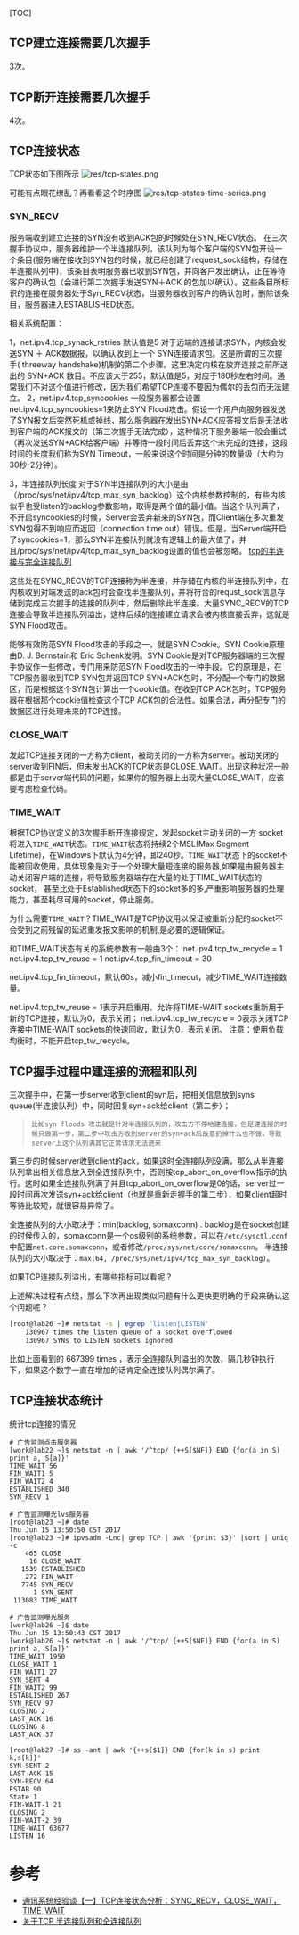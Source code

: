 [TOC]

## TCP建立连接需要几次握手
3次。

## TCP断开连接需要几次握手
4次。

## TCP连接状态
TCP状态如下图所示
![res/tcp-states.png](res/tcp-states.png)

可能有点眼花缭乱？再看看这个时序图
![res/tcp-states-time-series.png](res/tcp-states-time-series.png)

### SYN_RECV
服务端收到建立连接的SYN没有收到ACK包的时候处在SYN_RECV状态。
在三次握手协议中，服务器维护一个半连接队列，该队列为每个客户端的SYN包开设一个条目(服务端在接收到SYN包的时候，就已经创建了request_sock结构，存储在半连接队列中)，该条目表明服务器已收到SYN包，并向客户发出确认，正在等待客户的确认包（会进行第二次握手发送SYN＋ACK 的包加以确认）。这些条目所标识的连接在服务器处于Syn_RECV状态，当服务器收到客户的确认包时，删除该条目，服务器进入ESTABLISHED状态。

相关系统配置：

1，net.ipv4.tcp_synack_retries
默认值是5
对于远端的连接请求SYN，内核会发送SYN ＋ ACK数据报，以确认收到上一个 SYN连接请求包。这是所谓的三次握手( threeway handshake)机制的第二个步骤。这里决定内核在放弃连接之前所送出的 SYN+ACK 数目。不应该大于255，默认值是5，对应于180秒左右时间。通常我们不对这个值进行修改，因为我们希望TCP连接不要因为偶尔的丢包而无法建立。
2，net.ipv4.tcp_syncookies
一般服务器都会设置net.ipv4.tcp_syncookies=1来防止SYN Flood攻击。假设一个用户向服务器发送了SYN报文后突然死机或掉线，那么服务器在发出SYN+ACK应答报文后是无法收到客户端的ACK报文的（第三次握手无法完成），这种情况下服务器端一般会重试（再次发送SYN+ACK给客户端）并等待一段时间后丢弃这个未完成的连接，这段时间的长度我们称为SYN Timeout，一般来说这个时间是分钟的数量级（大约为30秒-2分钟）。

3，半连接队列长度
对于SYN半连接队列的大小是由（/proc/sys/net/ipv4/tcp_max_syn_backlog）这个内核参数控制的，有些内核似乎也受listen的backlog参数影响，取得是两个值的最小值。当这个队列满了，不开启syncookies的时候，Server会丢弃新来的SYN包，而Client端在多次重发SYN包得不到响应而返回（connection time out）错误。但是，当Server端开启了syncookies=1，那么SYN半连接队列就没有逻辑上的最大值了，并且/proc/sys/net/ipv4/tcp_max_syn_backlog设置的值也会被忽略。 [tcp的半连接与完全连接队列](http://www.jianshu.com/p/ff26312e67a9)

这些处在SYNC_RECV的TCP连接称为半连接，并存储在内核的半连接队列中，在内核收到对端发送的ack包时会查找半连接队列，并将符合的requst_sock信息存储到完成三次握手的连接的队列中，然后删除此半连接。大量SYNC_RECV的TCP连接会导致半连接队列溢出，这样后续的连接建立请求会被内核直接丢弃，这就是SYN Flood攻击。

能够有效防范SYN Flood攻击的手段之一，就是SYN Cookie。SYN Cookie原理由D. J. Bernstain和 Eric Schenk发明。SYN Cookie是对TCP服务器端的三次握手协议作一些修改，专门用来防范SYN Flood攻击的一种手段。它的原理是，在TCP服务器收到TCP SYN包并返回TCP SYN+ACK包时，不分配一个专门的数据区，而是根据这个SYN包计算出一个cookie值。在收到TCP ACK包时，TCP服务器在根据那个cookie值检查这个TCP ACK包的合法性。如果合法，再分配专门的数据区进行处理未来的TCP连接。

### CLOSE_WAIT
发起TCP连接关闭的一方称为client，被动关闭的一方称为server。被动关闭的server收到FIN后，但未发出ACK的TCP状态是CLOSE_WAIT。出现这种状况一般都是由于server端代码的问题，如果你的服务器上出现大量CLOSE_WAIT，应该要考虑检查代码。

### TIME_WAIT
根据TCP协议定义的3次握手断开连接规定，发起socket主动关闭的一方 socket将进入`TIME_WAIT`状态。`TIME_WAIT`状态将持续2个MSL(Max Segment Lifetime)，在Windows下默认为4分钟，即240秒。`TIME_WAIT`状态下的socket不能被回收使用，具体现象是对于一个处理大量短连接的服务器,如果是由服务器主动关闭客户端的连接，将导致服务器端存在大量的处于TIME_WAIT状态的socket， 甚至比处于Established状态下的socket多的多,严重影响服务器的处理能力，甚至耗尽可用的socket，停止服务。

为什么需要`TIME_WAIT`？TIME_WAIT是TCP协议用以保证被重新分配的socket不会受到之前残留的延迟重发报文影响的机制,是必要的逻辑保证。

和TIME_WAIT状态有关的系统参数有一般由3个：
net.ipv4.tcp_tw_recycle = 1
net.ipv4.tcp_tw_reuse = 1
net.ipv4.tcp_fin_timeout = 30

net.ipv4.tcp_fin_timeout，默认60s，减小fin_timeout，减少TIME_WAIT连接数量。

net.ipv4.tcp_tw_reuse = 1表示开启重用。允许将TIME-WAIT sockets重新用于新的TCP连接，默认为0，表示关闭；
net.ipv4.tcp_tw_recycle = 0表示关闭TCP连接中TIME-WAIT sockets的快速回收，默认为0，表示关闭。
注意：使用负载均衡时，不能开启tcp_tw_recycle。

## TCP握手过程中建连接的流程和队列

三次握手中，在第一步server收到client的syn后，把相关信息放到syns queue(半连接队列）中，同时回复syn+ack给client（第二步）；

> ```
> 比如syn floods 攻击就是针对半连接队列的，攻击方不停地建连接，但是建连接的时候只做第一步，第二步中攻击方收到server的syn+ack后故意扔掉什么也不做，导致server上这个队列满其它正常请求无法进来
> ```

第三步的时候server收到client的ack，如果这时全连接队列没满，那么从半连接队列拿出相关信息放入到全连接队列中，否则按tcp_abort_on_overflow指示的执行。这时如果全连接队列满了并且tcp_abort_on_overflow是0的话，server过一段时间再次发送syn+ack给client（也就是重新走握手的第二步），如果client超时等待比较短，就很容易异常了。

全连接队列的大小取决于：min(backlog, somaxconn) . backlog是在socket创建的时候传入的，somaxconn是一个os级别的系统参数，可以在`/etc/sysctl.conf`中配置`net.core.somaxconn`，或者修改`/proc/sys/net/core/somaxconn`。
半连接队列的大小取决于：`max(64, /proc/sys/net/ipv4/tcp_max_syn_backlog)`。

如果TCP连接队列溢出，有哪些指标可以看呢？

上述解决过程有点绕，那么下次再出现类似问题有什么更快更明确的手段来确认这个问题呢？

```sh
[root@lab26 ~]# netstat -s | egrep "listen|LISTEN"
    130967 times the listen queue of a socket overflowed
    130967 SYNs to LISTEN sockets ignored
```

比如上面看到的 667399 times ，表示全连接队列溢出的次数，隔几秒钟执行下，如果这个数字一直在增加的话肯定全连接队列偶尔满了。
## TCP连接状态统计

统计tcp连接的情况

```shell
# 广告监测点击服务器
[work@lab22 ~]$ netstat -n | awk '/^tcp/ {++S[$NF]} END {for(a in S) print a, S[a]}'
TIME_WAIT 56
FIN_WAIT1 5
FIN_WAIT2 4
ESTABLISHED 340
SYN_RECV 1
```

```shell
# 广告监测曝光lvs服务器
[root@lab23 ~]# date
Thu Jun 15 13:50:50 CST 2017
[root@lab23 ~]# ipvsadm -Lnc| grep TCP | awk '{print $3}' |sort | uniq -c
    465 CLOSE
     16 CLOSE_WAIT
   1539 ESTABLISHED
    272 FIN_WAIT
   7745 SYN_RECV
      1 SYN_SENT
 113083 TIME_WAIT
```

```shell
# 广告监测曝光服务
[work@lab26 ~]$ date
Thu Jun 15 13:50:43 CST 2017
[work@lab26 ~]$ netstat -n | awk '/^tcp/ {++S[$NF]} END {for(a in S) print a, S[a]}'
TIME_WAIT 1950
CLOSE_WAIT 1
FIN_WAIT1 27
SYN_SENT 4
FIN_WAIT2 99
ESTABLISHED 267
SYN_RECV 97
CLOSING 2
LAST_ACK 16
CLOSING 8
LAST_ACK 37

[root@lab27 ~]# ss -ant | awk '{++s[$1]} END {for(k in s) print k,s[k]}'
SYN-SENT 2
LAST-ACK 15
SYN-RECV 64
ESTAB 90
State 1
FIN-WAIT-1 21
CLOSING 2
FIN-WAIT-2 39
TIME-WAIT 63677
LISTEN 16
```

# 参考

- [通讯系统经验谈【一】TCP连接状态分析：SYNC_RECV，CLOSE_WAIT，TIME_WAIT](http://maoyidao.iteye.com/blog/1744277)
- [关于TCP 半连接队列和全连接队列](http://jm.taobao.org/2017/05/25/525-1/?hmsr=toutiao.io&utm_medium=toutiao.io&utm_source=toutiao.io)

